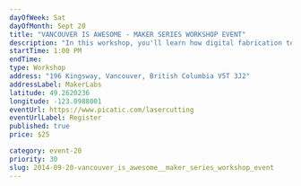 ```yaml
---
dayOfWeek: Sat
dayOfMonth: Sept 20
title: "VANCOUVER IS AWESOME - MAKER SERIES WORKSHOP EVENT"
description: "In this workshop, you'll learn how digital fabrication tools like laser cutters and 3D printers work together to make almost anything. We'll create a collaborative geometric sculpture inspired by George Hart.  Workshop participants will also get a tour of MakerLabs and a personalized laser cut memento."
startTime: 1:00 PM
endTime: 
type: Workshop
address: "196 Kingsway, Vancouver, British Columbia V5T 3J2"
addressLabel: MakerLabs
latitude: 49.2620236
longitude: -123.0988001
eventUrl: https://www.picatic.com/lasercutting
eventUrlLabel: Register
published: true
price: $25

category: event-20
priority: 30
slug: 2014-09-20-vancouver_is_awesome__maker_series_workshop_event
---
```

